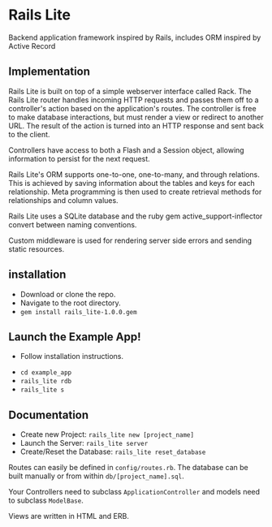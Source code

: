 # Rails Lite

Backend application framework inspired by Rails, includes ORM inspired by Active Record

## Implementation

Rails Lite is built on top of a simple webserver interface called Rack. The Rails Lite router handles incoming HTTP requests and passes them off to a controller's action based on the application's routes. The controller is free to make database interactions, but must render a view or redirect to another URL. The result of the action is turned into an HTTP response and sent back to the client.

Controllers have access to both a Flash and a Session object, allowing information to persist for the next request.

Rails Lite's ORM supports one-to-one, one-to-many, and through relations. This is achieved by saving information about the tables and keys for each relationship. Meta programming is then used to create retrieval methods for relationships and column values.

Rails Lite uses a SQLite database and the ruby gem active_support-inflector convert between naming conventions.

 Custom middleware is used for rendering server side errors and sending static resources.

## installation
- Download or clone the repo.
- Navigate to the root directory.
- `gem install rails_lite-1.0.0.gem`

## Launch the Example App!
- Follow installation instructions.
* `cd example_app`
* `rails_lite rdb`
* `rails_lite s`

## Documentation
* Create new Project: `rails_lite new [project_name]`
* Launch the Server: `rails_lite server`
* Create/Reset the Database: `rails_lite reset_database`

 Routes can easily be defined in `config/routes.rb`. The database can be built manually or from within `db/[project_name].sql`.

 Your Controllers need to subclass `ApplicationController` and models need to subclass `ModelBase`.

 Views are written in HTML and ERB.
